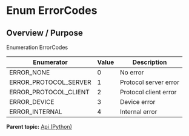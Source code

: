 # Enum ErrorCodes

## Overview / Purpose

Enumeration ErrorCodes

|Enumerator|Value|Description|
|----------|-----|-----------|
|ERROR\_NONE|0|No error|
|ERROR\_PROTOCOL\_SERVER|1|Protocol server error|
|ERROR\_PROTOCOL\_CLIENT|2|Protocol client error|
|ERROR\_DEVICE|3|Device error|
|ERROR\_INTERNAL|4|Internal error|

**Parent topic:** [Api \(Python\)](../../summary_pages/Api.md)


